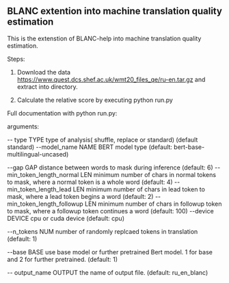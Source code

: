 ## BLANC extention into machine translation quality estimation

This is the extenstion of BLANC-help into machine translation quality estimation. 

Steps:
1. Download the data https://www.quest.dcs.shef.ac.uk/wmt20_files_qe/ru-en.tar.gz and extract into directory.

2. Calculate the relative score by executing python run.py

Full documentation with python run.py: 

arguments:

  -- type TYPE          type of analysis( shuffle, replace or standard)
                        (default standard)
  --model_name NAME     BERT model type (default: bert-base-multilingual-uncased)

  --gap GAP             distance between words to mask during inference
                        (default: 6)
  --min_token_length_normal LEN
                        minimum number of chars in normal tokens to mask,
                        where a normal token is a whole word (default: 4)
  --min_token_length_lead LEN
                        minimum number of chars in lead token to mask, where a
                        lead token begins a word (default: 2)
  --min_token_length_followup LEN
                        minimum number of chars in followup token to mask,
                        where a followup token continues a word (default: 100)
  --device DEVICE       cpu or cuda device (default: cpu)
  
  --n_tokens NUM        number of randomly replcaed tokens in translation
                        (default: 1)
                        
   --base BASE          use base model or further pretrained Bert model.
                        1 for base and 2 for further pretrained.
                        (default: 1)
                        
   -- output_name OUTPUT
                        the name of output file. 
                        (default: ru_en_blanc) 

  

 



